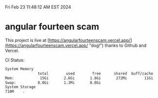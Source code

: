 Fri Feb 23 11:48:12 AM EST 2024

# angular fourteen scam


This project is live at [https://angularfourteenscam.vercel.app/](https://angularfourteenscam.vercel.app/ "dog!") thanks to Github and Vercel.

CI Status: 

```bash
System Memory
               total        used        free      shared  buff/cache   available
Mem:            15Gi       2.6Gi       1.8Gi       272Mi        11Gi        12Gi
Swap:          8.0Gi       1.3Mi       8.0Gi
System Storage
710M	.
